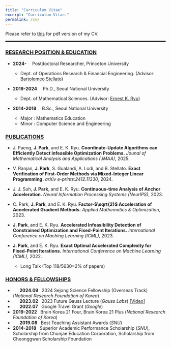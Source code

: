 ```yaml
---
title: "Curriculum Vitae"
excerpt: "Curriculum Vitae."
permalink: /cv/
---
```


Please refer to [this](https://drive.google.com/file/d/1TYe4N_DBpBrdxRI-CwyrBQ8egz-caqMF/view?usp=sharing) for pdf version of my CV.

<hr style="border: none; border-top: 2px solid #000; margin: 5px 0;">

### <u>RESEARCH POSITION & EDUCATION</u>

- **2024-&emsp;** Postdoctoral Researcher, Princeton University
  - Dept. of Operations Research & Financial Engineering. (Advisor: [Bartolomeo Stellato](https://stellato.io/))

- **2019-2024&emsp;** Ph.D., Seoul National University
  - Dept. of Mathematical Sciences. (Advisor: [Ernest K. Ryu](http://ernestryu.com))

- **2014-2018&emsp;** B.Sc., Seoul National University
  - Major : Mathematics Education
  - Minor : Computer Science and Engineering


### <u>PUBLICATIONS</u>

- J. Paeng, **J. Park**, and E. K. Ryu.
**Coordinate-Update Algorithms can Efficiently Detect Infeasible Optimization Problems.**
*Jounal of Mathematical Analysis and Applications (JMAA)*, 2025.

- V. Ranjan, **J. Park**, S. Gualandi, A. Lodi, and B. Stellato.
**Exact Verification of First-Order Methods via Mixed-Integer Linear Programming.**
*arXiv e-prints:2412.11330*, 2024.

- J. J. Suh, **J. Park**, and E. K. Ryu.
**Continuous-time Analysis of Anchor Acceleration.**
*Neural Information Processing Systems (NeurIPS)*, 2023.

- C. Park, **J. Park**, and E. K. Ryu.
**Factor-$\sqrt{2}$ Acceleration of Accelerated Gradient Methods.**
*Applied Mathematics & Optimization*, 2023.

- **J. Park**, and E. K. Ryu.
**Accelerated Infeasibility Detection of Constrained Optimization and Fixed-Point Iterations.**
*International Conference on Maching Learning (ICML)*, 2023.

- **J. Park**, and E. K. Ryu.
**Exact Optimal Accelerated Complexity for Fixed-Point Iterations.**
*International Conference on Machine Learning (ICML)*, 2022.
  - Long Talk (Top 118/5630=2% of papers)
  

### <u>HONORS & FELLOWSHIPS</u>

- **&emsp;&ensp;2024.09&ensp;** 2024 Sejong Science Fellowship (Overseas Track) (*National Research Foundation of Korea*)
- **&emsp;&ensp;2023.02&ensp;** 2023 Future Gauss Lecture (*Gauss Labs*) [[Video]](https://www.youtube.com/watch?v=INbfDsWhq8M)
- **&emsp;&ensp;2022.07&ensp;** Google Travel Grant (*Google*)
- **2019-2022&ensp;** Brain Korea 21 Four, Brain Korea 21 Plus (*National Research Foundation of Korea*)
- **&emsp;&ensp;2019.08&ensp;** Best Teaching Assistant Awards (*SNU*)
- **2014-2018&ensp;** Superior Academic Performance Scholarship (*SNU*), Scholarship from Chunjae Education Corporation, Scholarship from Cheonggwan Scholarship Foundation

